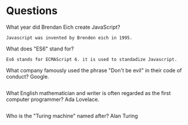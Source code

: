 # Questions

What year did Brendan Eich create JavaScript?

```
Javascript was invented by Brenden eich in 1995.
```

What does "ES6" stand for?
```
Es6 stands for ECMAScript 6. it is used to standadize Javascript.

```

What company famously used the phrase "Don't be evil" in their code of conduct?
Google. 
```

```

What English mathematician and writer is often regarded as the first computer programmer?
Ada Lovelace.
```

```

Who is the "Turing machine" named after?
Alan Turing
```

```
